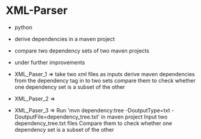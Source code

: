# XML-Parser
- python
- derive dependencies in a maven project 
- compare two dependency sets of two maven projects  
- under further improvements

- XML_Paser_1 => 
 take two xml files as inputs
 derive maven dependencies from the dependency tag in to two sets
 compare them to check whether one dependency set is a subset of the other
 
- XML_Paser_2 => 

- XML_Paser_3 => 
    Run 'mvn dependency:tree -DoutputType=txt -DoutputFile=dependency_tree.txt' in maven project
    Input two dependency_tree.txt files
    Compare them to check whether one dependency set is a subset of the other

  

